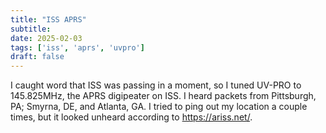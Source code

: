 ```yaml
---
title: "ISS APRS"
subtitle:
date: 2025-02-03
tags: ['iss', 'aprs', 'uvpro']
draft: false
---
```


I caught word that ISS
was passing in a moment,
so I tuned UV-PRO to 145.825MHz,
the APRS digipeater on ISS.
I heard packets from Pittsburgh, PA; Smyrna, DE, and Atlanta, GA.
I tried to ping out my location a couple times,
but it looked unheard
according to https://ariss.net/.

<!--more-->
